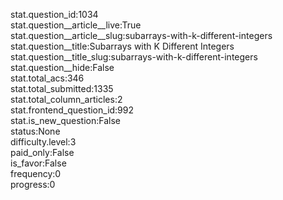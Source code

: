 stat.question_id:1034  
stat.question__article__live:True  
stat.question__article__slug:subarrays-with-k-different-integers  
stat.question__title:Subarrays with K Different Integers  
stat.question__title_slug:subarrays-with-k-different-integers  
stat.question__hide:False  
stat.total_acs:346  
stat.total_submitted:1335  
stat.total_column_articles:2  
stat.frontend_question_id:992  
stat.is_new_question:False  
status:None  
difficulty.level:3  
paid_only:False  
is_favor:False  
frequency:0  
progress:0  
